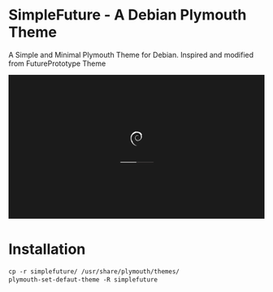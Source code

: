 # SimpleFuture - A Debian Plymouth Theme
A Simple and Minimal Plymouth Theme for Debian. Inspired and modified from FuturePrototype Theme

![](Sample.png)

# Installation

```
cp -r simplefuture/ /usr/share/plymouth/themes/
plymouth-set-defaut-theme -R simplefuture
